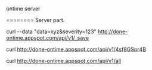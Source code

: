 ontime server

========
Server part.

curl --data "data=xyz&severity=123" http://done-ontime.appspot.com/api/v1/_save

curl http://done-ontime.appspot.com/api/v1/4sf8GSpr4B

curl http://done-ontime.appspot.com/api/v1/all
